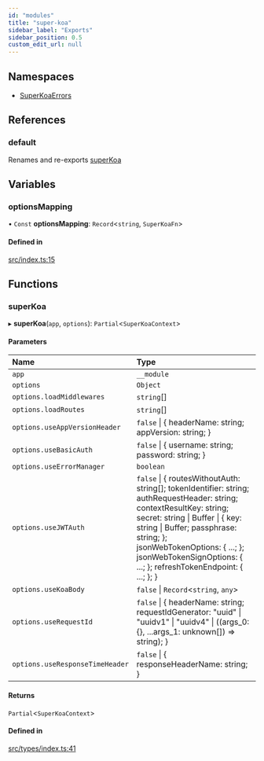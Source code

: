 ```yaml
---
id: "modules"
title: "super-koa"
sidebar_label: "Exports"
sidebar_position: 0.5
custom_edit_url: null
---
```


## Namespaces

- [SuperKoaErrors](namespaces/SuperKoaErrors.md)

## References

### default

Renames and re-exports [superKoa](modules.md#superkoa)

## Variables

### optionsMapping

• `Const` **optionsMapping**: `Record`<`string`, `SuperKoaFn`\>

#### Defined in

[src/index.ts:15](https://github.com/onhernandes/super-koa/blob/9728823/src/index.ts#L15)

## Functions

### superKoa

▸ **superKoa**(`app`, `options`): `Partial`<`SuperKoaContext`\>

#### Parameters

| Name | Type |
| :------ | :------ |
| `app` | `__module` |
| `options` | `Object` |
| `options.loadMiddlewares` | `string`[] |
| `options.loadRoutes` | `string`[] |
| `options.useAppVersionHeader` | ``false`` \| { headerName: string; appVersion: string; } |
| `options.useBasicAuth` | ``false`` \| { username: string; password: string; } |
| `options.useErrorManager` | `boolean` |
| `options.useJWTAuth` | ``false`` \| { routesWithoutAuth: string[]; tokenIdentifier: string; authRequestHeader: string; contextResultKey: string; secret: string \| Buffer \| { key: string \| Buffer; passphrase: string; }; jsonWebTokenOptions: { ...; }; jsonWebTokenSignOptions: { ...; }; refreshTokenEndpoint: { ...; }; } |
| `options.useKoaBody` | ``false`` \| `Record`<`string`, `any`\> |
| `options.useRequestId` | ``false`` \| { headerName: string; requestIdGenerator: "uuid" \| "uuidv1" \| "uuidv4" \| ((args\_0: {}, ...args\_1: unknown[]) =\> string); } |
| `options.useResponseTimeHeader` | ``false`` \| { responseHeaderName: string; } |

#### Returns

`Partial`<`SuperKoaContext`\>

#### Defined in

[src/types/index.ts:41](https://github.com/onhernandes/super-koa/blob/9728823/src/types/index.ts#L41)
